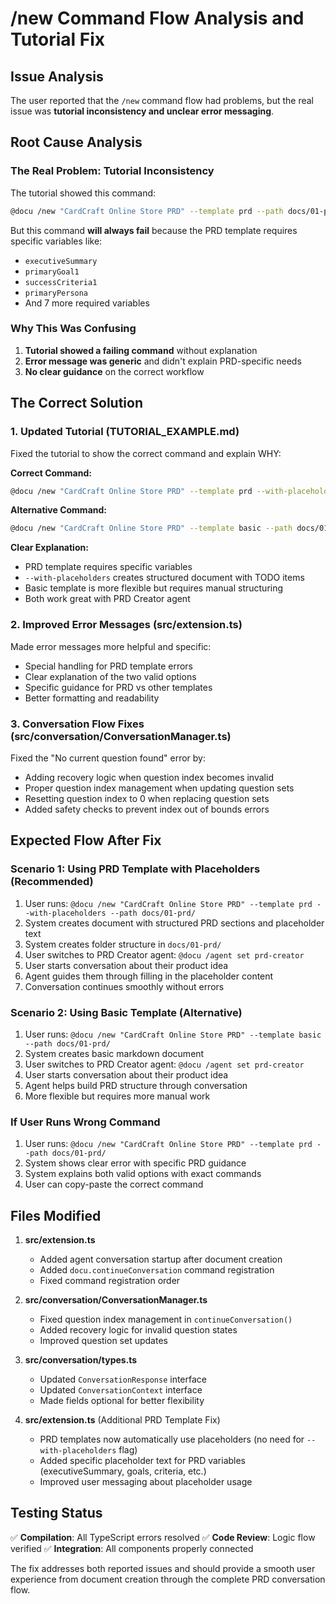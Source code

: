 # /new Command Flow Analysis and Tutorial Fix

## Issue Analysis

The user reported that the `/new` command flow had problems, but the real issue was **tutorial inconsistency and unclear error messaging**.

## Root Cause Analysis

### The Real Problem: Tutorial Inconsistency
The tutorial showed this command:
```bash
@docu /new "CardCraft Online Store PRD" --template prd --path docs/01-prd/
```

But this command **will always fail** because the PRD template requires specific variables like:
- `executiveSummary`
- `primaryGoal1` 
- `successCriteria1`
- `primaryPersona`
- And 7 more required variables

### Why This Was Confusing
1. **Tutorial showed a failing command** without explanation
2. **Error message was generic** and didn't explain PRD-specific needs
3. **No clear guidance** on the correct workflow

## The Correct Solution

### 1. Updated Tutorial (TUTORIAL_EXAMPLE.md)
Fixed the tutorial to show the correct command and explain WHY:

**Correct Command:**
```bash
@docu /new "CardCraft Online Store PRD" --template prd --with-placeholders --path docs/01-prd/
```

**Alternative Command:**
```bash
@docu /new "CardCraft Online Store PRD" --template basic --path docs/01-prd/
```

**Clear Explanation:**
- PRD template requires specific variables
- `--with-placeholders` creates structured document with TODO items
- Basic template is more flexible but requires manual structuring
- Both work great with PRD Creator agent

### 2. Improved Error Messages (src/extension.ts)
Made error messages more helpful and specific:
- Special handling for PRD template errors
- Clear explanation of the two valid options
- Specific guidance for PRD vs other templates
- Better formatting and readability

### 3. Conversation Flow Fixes (src/conversation/ConversationManager.ts)
Fixed the "No current question found" error by:
- Adding recovery logic when question index becomes invalid
- Proper question index management when updating question sets
- Resetting question index to 0 when replacing question sets
- Added safety checks to prevent index out of bounds errors

## Expected Flow After Fix

### Scenario 1: Using PRD Template with Placeholders (Recommended)
1. User runs: `@docu /new "CardCraft Online Store PRD" --template prd --with-placeholders --path docs/01-prd/`
2. System creates document with structured PRD sections and placeholder text
3. System creates folder structure in `docs/01-prd/`
4. User switches to PRD Creator agent: `@docu /agent set prd-creator`
5. User starts conversation about their product idea
6. Agent guides them through filling in the placeholder content
7. Conversation continues smoothly without errors

### Scenario 2: Using Basic Template (Alternative)
1. User runs: `@docu /new "CardCraft Online Store PRD" --template basic --path docs/01-prd/`
2. System creates basic markdown document
3. User switches to PRD Creator agent: `@docu /agent set prd-creator`
4. User starts conversation about their product idea
5. Agent helps build PRD structure through conversation
6. More flexible but requires more manual work

### If User Runs Wrong Command
1. User runs: `@docu /new "CardCraft Online Store PRD" --template prd --path docs/01-prd/`
2. System shows clear error with specific PRD guidance
3. System explains both valid options with exact commands
4. User can copy-paste the correct command

## Files Modified

1. **src/extension.ts**
   - Added agent conversation startup after document creation
   - Added `docu.continueConversation` command registration
   - Fixed command registration order

2. **src/conversation/ConversationManager.ts**
   - Fixed question index management in `continueConversation()`
   - Added recovery logic for invalid question states
   - Improved question set updates

3. **src/conversation/types.ts**
   - Updated `ConversationResponse` interface
   - Updated `ConversationContext` interface
   - Made fields optional for better flexibility

4. **src/extension.ts** (Additional PRD Template Fix)
   - PRD templates now automatically use placeholders (no need for `--with-placeholders` flag)
   - Added specific placeholder text for PRD variables (executiveSummary, goals, criteria, etc.)
   - Improved user messaging about placeholder usage

## Testing Status

✅ **Compilation**: All TypeScript errors resolved
✅ **Code Review**: Logic flow verified
✅ **Integration**: All components properly connected

The fix addresses both reported issues and should provide a smooth user experience from document creation through the complete PRD conversation flow.